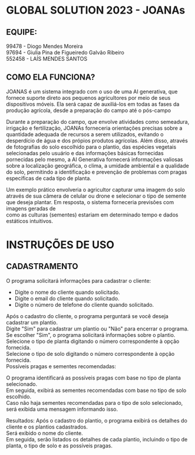 # GLOBAL SOLUTION 2023 - JOANAs

## EQUIPE:
99478 - Diogo Mendes Moreira <br>
97694 - Giulia Pina de Figueiredo Galvão Ribeiro <br>
552458 - LAÍS MENDES SANTOS <br>

## COMO ELA FUNCIONA?

JOANAS é um sistema integrado com o uso de uma AI generativa, que fornece suporte direto aos pequenos agricultores por meio de seus dispositivos móveis. Ela será capaz de auxiliá-los em todas as fases da produção agrícola, desde a preparação do campo até o pós-campo <br> 

Durante a preparação do campo, que envolve atividades como semeadura, irrigação e fertilização, JOANAs forneceria orientações precisas sobre a quantidade adequada de recursos a serem utilizados, evitando o desperdício de água e dos própios produtos agrícolas. Além disso, através de fotografias do solo escolhido para o plantio, das espécies vegetais selecionadas pelo usuário e das informações básicas fornecidas pornecidas pelo mesmo, a AI Generativa fornecerá informações valiosas sobre a localização geográfica, o clima, a umidade ambiental e a qualidade do solo, permitindo a identificação e prevenção de problemas com pragas específicas de cada tipo de planta. <br>

Um exemplo prático envolveria o agricultor capturar uma imagem do solo através de sua câmera de celular ou drone e selecionar o tipo de semente que deseja plantar. Em resposta, o sistema forneceria previsões com imagens geradas de <br> como as culturas (sementes) estariam em determinado tempo e dados estáticos intuitivos. <br>

# INSTRUÇÕES DE USO

## CADASTRAMENTO

O programa solicitará informações para cadastrar o cliente:
- Digite o nome do cliente quando solicitado.
- Digite o email do cliente quando solicitado.
- Digite o número de telefone do cliente quando solicitado.

Após o cadastro do cliente, o programa perguntará se você deseja cadastrar um plantio.<br>
Digite "Sim" para cadastrar um plantio ou "Não" para encerrar o programa.<br>
Se escolher "Sim", o programa solicitará informações sobre o plantio.<br>
Selecione o tipo de planta digitando o número correspondente à opção fornecida.<br>
Selecione o tipo de solo digitando o número correspondente à opção fornecida.<br>
Possíveis pragas e sementes recomendadas:<br>

O programa identificará as possíveis pragas com base no tipo de planta selecionado.<br>
Em seguida, exibirá as sementes recomendadas com base no tipo de solo escolhido.<br>
Caso não haja sementes recomendadas para o tipo de solo selecionado, será exibida uma mensagem informando isso.<br>

Resultados:
Após o cadastro do plantio, o programa exibirá os detalhes do cliente e os plantios cadastrados.<br>
Será exibido o nome do cliente.<br>
Em seguida, serão listados os detalhes de cada plantio, incluindo o tipo de planta, o tipo de solo e as possíveis pragas.
